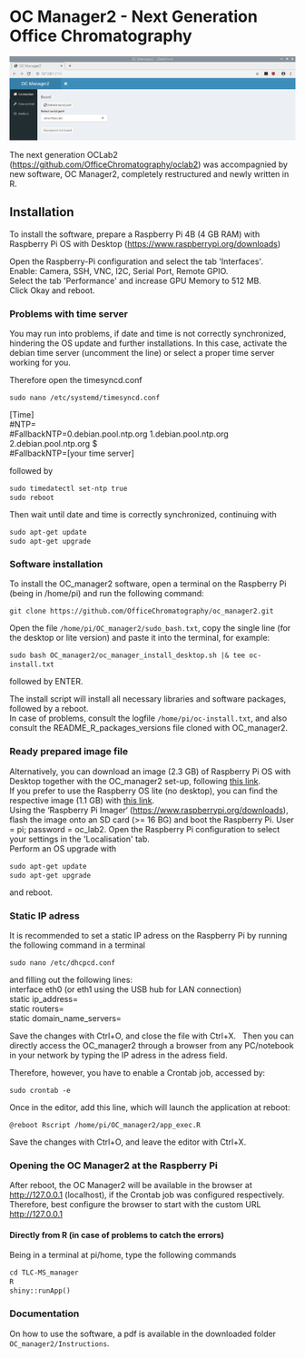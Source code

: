 # OC Manager2 - Next Generation Office Chromatography

![OC_manager2 screenshot](OC_manager2.png)

The next generation OCLab2 (https://github.com/OfficeChromatography/oclab2) was accompagnied by new software, OC Manager2, completely restructured and newly written in R.

## Installation

To install the software, prepare a Raspberry Pi 4B (4 GB RAM) with Raspberry Pi OS with Desktop (https://www.raspberrypi.org/downloads)

Open the Raspberry-Pi configuration and select the tab 'Interfaces'. <br />
Enable: Camera, SSH, VNC, I2C, Serial Port, Remote GPIO. <br/>
Select the tab 'Performance' and increase GPU Memory to 512 MB. <br />
Click Okay and reboot.

### Problems with time server

You may run into problems, if date and time is not correctly synchronized, hindering the OS update and further installations.
In this case, activate the debian time server (uncomment the line) or select a proper time server working for you. <br />

Therefore open the timesyncd.conf
```
sudo nano /etc/systemd/timesyncd.conf
```
[Time]<br />
#NTP=<br />
#FallbackNTP=0.debian.pool.ntp.org 1.debian.pool.ntp.org 2.debian.pool.ntp.org $ <br />
#FallbackNTP=[your time server]

followed by
```
sudo timedatectl set-ntp true
sudo reboot
```

Then wait until date and time is correctly synchronized, continuing with

```
sudo apt-get update
sudo apt-get upgrade
```
### Software installation

To install the OC_manager2 software, open a terminal on the Raspberry Pi (being in /home/pi) and run the following command:
```
git clone https://github.com/OfficeChromatography/oc_manager2.git
```

Open the file ```/home/pi/OC_manager2/sudo_bash.txt```, copy the single line (for the desktop or lite version) and paste it into the terminal, for example:
```
sudo bash OC_manager2/oc_manager_install_desktop.sh |& tee oc-install.txt
```
followed by ENTER.<br />

The install script will install all necessary libraries and software packages, followed by a reboot. <br />
In case of problems, consult the logfile ```/home/pi/oc-install.txt```, 
and also consult the README_R_packages_versions file cloned with OC_manager2.

### Ready prepared image file

Alternatively, you can download an image (2.3 GB) of Raspberry Pi OS with Desktop together with the OC_manager2 set-up, following [this link](https://jlubox.uni-giessen.de/dl/fiSoKKqA9MwEVaHx9aHZnivu/OC_manager2_desktop.img.gz).<br /> 
If you prefer to use the Raspberry OS lite (no desktop), you can find the respective image (1.1 GB) with [this link](https://jlubox.uni-giessen.de/dl/fiNMcR35MuodHWFiVUqoE6qm/OC_manager2_lite.img.gz).<br />
Using the ‘Raspberry Pi Imager‘ (https://www.raspberrypi.org/downloads), flash the image onto an SD card (>= 16 BG) and boot the Raspberry Pi.
User = pi; password = oc_lab2.
Open the Raspberry Pi configuration to select your settings in the 'Localisation' tab.<br />
Perform an OS upgrade with
```
sudo apt-get update
sudo apt-get upgrade
```
and reboot.

### Static IP adress

It is recommended to set a static IP adress on the Raspberry Pi by running the following command in a terminal
```
sudo nano /etc/dhcpcd.conf
```
and filling out the following lines:<br />
	interface eth0 (or eth1 using the USB hub for LAN connection)<br />
	static ip_address=<br/>
	static routers=<br />
	static domain_name_servers=<br />

Save the changes with Ctrl+O, and close the file with Ctrl+X.
 
Then you can directly access the OC_manager2 through a browser from any PC/notebook in your network by typing the IP adress in the adress field.<br />

Therefore, however, you have to enable a Crontab job, accessed by:
```
sudo crontab -e
```
Once in the editor, add this line, which will launch the application at reboot: 
```
@reboot Rscript /home/pi/OC_manager2/app_exec.R
```
Save the changes with Ctrl+O, and leave the editor with Ctrl+X.

### Opening the OC Manager2 at the Raspberry Pi
After reboot, the OC Manager2 will be available in the browser at http://127.0.0.1 (localhost), if the Crontab job was configured respectively. <br />
Therefore, best configure the browser to start with the custom URL http://127.0.0.1 <br />

#### Directly from R (in case of problems to catch the errors)

Being in a terminal at pi/home, type the following commands 

```
cd TLC-MS_manager
R
shiny::runApp()
```


### Documentation

On how to use the software, a pdf is available in the downloaded folder ```OC_manager2/Instructions```.

